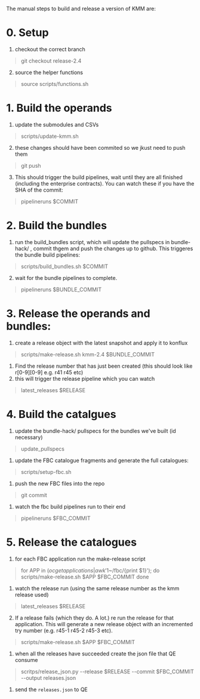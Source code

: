 

The manual steps to build and release a version of KMM are:

# 0. Setup
 1. checkout the correct branch
> git checkout release-2.4
 2. source the helper functions
> source scripts/functions.sh

# 1. Build the operands

 1. update the submodules and CSVs  
> scripts/update-kmm.sh
 2. these changes should have been commited so we jkust need to push them
> git push
 3. This should trigger the build pipelines, wait until they are all finished (including the enterprise contracts). You can watch these if you have the SHA of the  commit:
> pipelineruns $COMMIT


# 2. Build the bundles
 1. run the build_bundles script, which will update the pullspecs in bundle-hack/ , commit thgem and push the changes up to github. This triggeres the bundle build pipelines:
> scripts/build_bundles.sh $COMMIT
 2. wait for the bundle pipelines to complete.
> pipelineruns $BUNDLE_COMMIT

# 3. Release the operands and bundles:
  1. create a release object with the latest snapshot and apply it to konflux
> scripts/make-release.sh kmm-2.4 $BUNDLE_COMMIT
  1. Find the release number that has just been created (this should look like r[0-9][0-9]  e.g. r41 r45 etc)
  2. this will trigger the release pipeline which you can watch
> latest_releases $RELEASE

# 4. Build the catalgues
  1. update the bundle-hack/ pullspecs for the bundles we've built (id necessary)
> update_pullspecs
  1. update the FBC catalogue fragments and generate the full catalogues:
> scripts/setup-fbc.sh
  1. push the new FBC files into the repo
> git commit
  1. watch the fbc build pipelines run to their end
> pipelineruns $FBC_COMMIT


# 5. Release the catalogues
  1. for each FBC application run the make-release script
> for APP in $(oc get applications | awk '$1~/fbc/{print $1}'); do
>     scripts/make-release.sh $APP $FBC_COMMIT
> done
  1. watch the release run (using the same release number as the kmm release used)
> latest_releases $RELEASE
  2. If a release fails (which they do. A lot.) re run the release for that application. This will generate a new release object with an incremented try number (e.g. r45-1 r45-2 r45-3 etc). 
> scripts/make-release.sh $APP $FBC_COMMIT
  1. when all the releases have succeeded create the json file that QE consume
> scritps/release_json.py  --release $RELEASE --commit $FBC_COMMIT  --output releases.json
  1. send the `releases.json` to QE


